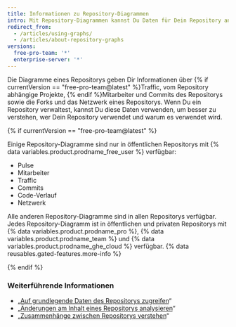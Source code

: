 ```yaml
---
title: Informationen zu Repository-Diagrammen
intro: Mit Repository-Diagrammen kannst Du Daten für Dein Repository anzeigen und analysieren.
redirect_from:
  - /articles/using-graphs/
  - /articles/about-repository-graphs
versions:
  free-pro-team: '*'
  enterprise-server: '*'
---
```


Die Diagramme eines Repositorys geben Dir Informationen über {% if currentVersion == "free-pro-team@latest" %}Traffic, vom Repository abhängige Projekte, {% endif %}Mitarbeiter und Commits des Repositorys sowie die Forks und das Netzwerk eines Repositorys. Wenn Du ein Repository verwaltest, kannst Du diese Daten verwenden, um besser zu verstehen, wer Dein Repository verwendet und warum es verwendet wird.

{% if currentVersion == "free-pro-team@latest" %}

Einige Repository-Diagramme sind nur in öffentlichen Repositorys mit {% data variables.product.prodname_free_user %} verfügbar:
- Pulse
- Mitarbeiter
- Traffic
- Commits
- Code-Verlauf
- Netzwerk

Alle anderen Repository-Diagramme sind in allen Repositorys verfügbar. Jedes Repository-Diagramm ist in öffentlichen und privaten Repositorys mit {% data variables.product.prodname_pro %}, {% data variables.product.prodname_team %} und {% data variables.product.prodname_ghe_cloud %} verfügbar. {% data reusables.gated-features.more-info %}

{% endif %}

### Weiterführende Informationen

- „[Auf grundlegende Daten des Repositorys zugreifen](/articles/accessing-basic-repository-data)“
- „[Änderungen am Inhalt eines Repositorys analysieren](/articles/analyzing-changes-to-a-repository-s-content)“
- „[Zusammenhänge zwischen Repositorys verstehen](/articles/understanding-connections-between-repositories)“

